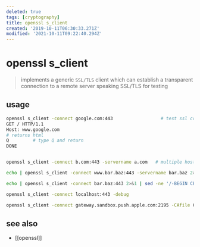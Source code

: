 ```yaml
---
deleted: true
tags: [cryptography]
title: openssl s_client
created: '2019-10-11T06:30:33.271Z'
modified: '2021-10-11T09:22:40.294Z'
---
```


# openssl s_client

> implements a generic `SSL/TLS` client which can establish a transparent connection to a remote server speaking SSL/TLS for testing

## usage
```sh
openssl s_client -connect google.com:443                  # test ssl connection
GET / HTTP/1.1
Host: www.google.com
# returns html
Q         # type Q and return
DONE


openssl s_client -connect b.com:443 -servername a.com   # multiple hosts on the same IP address and you need to use Server Name Indication (SNI) to access this site

echo | openssl s_client -connect www.bar.baz:443 -servername bar.baz 2>/dev/null | openssl x509 -noout -dates

echo | openssl s_client -connect bar.baz:443 2>&1 | sed -ne '/-BEGIN CERTIFICATE-/,/-END CERTIFICATE-/p'    # retrieve remote certificate

openssl s_client -connect localhost:443 -debug

openssl s_client -connect gateway.sandbox.push.apple.com:2195 -CAfile CA/entrust_2048_ca.cer -debug -showcerts  -cert newfile.pem
```

## see also
- [[openssl]]
